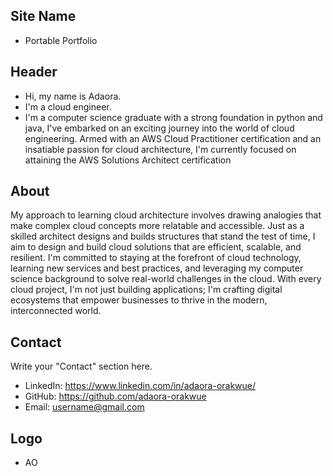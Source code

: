 ## Site Name
- Portable Portfolio

## Header
- Hi, my name is Adaora. 
- I'm a cloud engineer.
- I'm a computer science graduate with a strong foundation in python and java, I've embarked on an exciting journey into the world of cloud engineering. Armed with an AWS Cloud Practitioner certification and an insatiable passion for cloud architecture, I'm currently focused on attaining the AWS Solutions Architect certification

## About
My approach to learning cloud architecture involves drawing analogies that make complex cloud concepts more relatable and accessible. Just as a skilled architect designs and builds structures that stand the test of time, I aim to design and build cloud solutions that are efficient, scalable, and resilient. I'm committed to staying at the forefront of cloud technology, learning new services and best practices, and leveraging my computer science background to solve real-world challenges in the cloud. With every cloud project, I'm not just building applications; I'm crafting digital ecosystems that empower businesses to thrive in the modern, interconnected world.

## Contact
Write your "Contact" section here.
- LinkedIn: https://www.linkedin.com/in/adaora-orakwue/
- GitHub: https://github.com/adaora-orakwue
- Email: username@gmail.com

## Logo
- AO